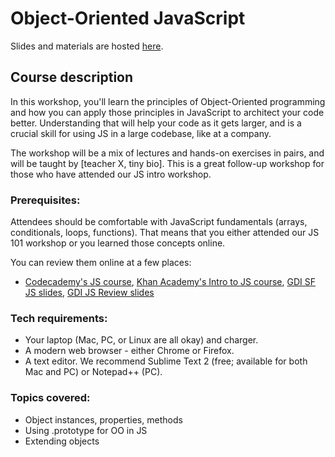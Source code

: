 # Object-Oriented JavaScript

Slides and materials are hosted [here](http://teaching-materials.org/jsoo).

## Course description

In this workshop, you'll learn the principles of Object-Oriented programming
and how you can apply those principles in JavaScript to architect your code better.
Understanding that will help your code as it gets larger, and is a crucial skill
for using JS in a large codebase, like at a company.

The workshop will be a mix of lectures and hands-on exercises in pairs, and will be taught by [teacher X, tiny bio]. This is a great follow-up workshop for those who have attended our JS intro workshop.

### Prerequisites:

Attendees should be comfortable with JavaScript fundamentals (arrays, conditionals, loops, functions). That means that you either attended our JS 101 workshop or you learned those concepts online.

You can review them online at a few places:
* [Codecademy's JS course](https://www.codecademy.com/tracks/javascript), [Khan Academy's Intro to JS course](https://khanacademy.org/programming),  [GDI SF JS slides](http://teaching-materials.org/javascript), [GDI JS Review slides](http://www.teaching-materials.org/jsreview/)

### Tech requirements:

* Your laptop (Mac, PC, or Linux are all okay) and charger.
* A modern web browser - either Chrome or Firefox. 
* A text editor. We recommend Sublime Text 2 (free; available for both Mac and PC) or Notepad++ (PC).

### Topics covered:

* Object instances, properties, methods
* Using .prototype for OO in JS
* Extending objects